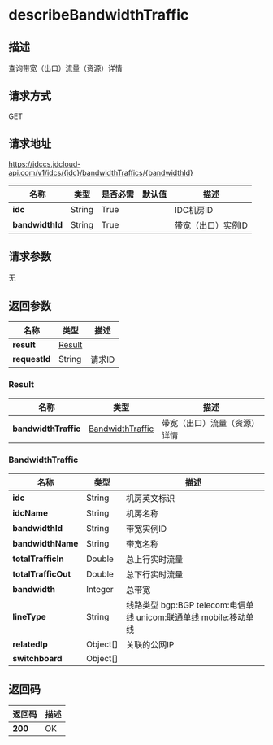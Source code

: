 # describeBandwidthTraffic


## 描述
查询带宽（出口）流量（资源）详情

## 请求方式
GET

## 请求地址
https://jdccs.jdcloud-api.com/v1/idcs/{idc}/bandwidthTraffics/{bandwidthId}

|名称|类型|是否必需|默认值|描述|
|---|---|---|---|---|
|**idc**|String|True| |IDC机房ID|
|**bandwidthId**|String|True| |带宽（出口）实例ID|

## 请求参数
无


## 返回参数
|名称|类型|描述|
|---|---|---|
|**result**|[Result](describebandwidthtraffic#result)| |
|**requestId**|String|请求ID|

### <div id="result">Result</div>
|名称|类型|描述|
|---|---|---|
|**bandwidthTraffic**|[BandwidthTraffic](describebandwidthtraffic#bandwidthtraffic)|带宽（出口）流量（资源）详情|
### <div id="bandwidthtraffic">BandwidthTraffic</div>
|名称|类型|描述|
|---|---|---|
|**idc**|String|机房英文标识|
|**idcName**|String|机房名称|
|**bandwidthId**|String|带宽实例ID|
|**bandwidthName**|String|带宽名称|
|**totalTrafficIn**|Double|总上行实时流量|
|**totalTrafficOut**|Double|总下行实时流量|
|**bandwidth**|Integer|总带宽|
|**lineType**|String|线路类型 bgp:BGP telecom:电信单线 unicom:联通单线 mobile:移动单线|
|**relatedIp**|Object[]|关联的公网IP|
|**switchboard**|Object[]| |

## 返回码
|返回码|描述|
|---|---|
|**200**|OK|
